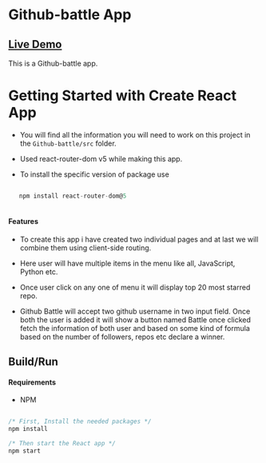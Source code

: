 <h1> Github-battle App</h1>

## [Live Demo](https://github-battle-two.vercel.app/)

This is a Github-battle app.

# Getting Started with Create React App

- You will find all the information you will need to work on this project in the `Github-battle/src` folder.

- Used react-router-dom v5 while making this app. 

- To install the specific version of package use 

```javascript 

   npm install react-router-dom@5
   
```
#### Features

- To create this app i have  created two individual pages and at last we will combine them using client-side routing.

- Here user will have multiple items in the menu like all, JavaScript, Python etc. 

- Once user click on any one of menu it will display top 20 most starred repo.

- Github Battle  will accept two github username in two input field. Once both the user is added it
  will show a button named Battle once clicked fetch the information of both user and based on some 
  kind of formula based on the number of followers, repos etc declare a winner.


## Build/Run

#### Requirements

- NPM

```javascript

/* First, Install the needed packages */
npm install

/* Then start the React app */
npm start

```
